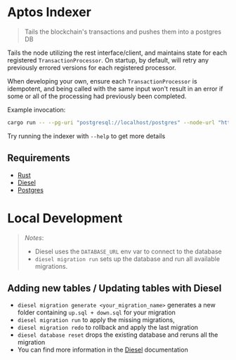 # Aptos Indexer
> Tails the blockchain's transactions and pushes them into a postgres DB

Tails the node utilizing the rest interface/client, and maintains state for each registered `TransactionProcessor`.
On startup, by default, will retry any previously errored versions for each registered processor.

When developing your own, ensure each `TransactionProcessor` is idempotent, and being called with the same input won't result in an error if
some or all of the processing had previously been completed.


Example invocation:
```bash
cargo run -- --pg-uri "postgresql://localhost/postgres" --node-url "https://fullnode.devnet.aptoslabs.com" --emit-every 25 --batch-size 100
```
Try running the indexer with `--help` to get more details

## Requirements

- [Rust](https://rustup.rs/)
- [Diesel](https://diesel.rs/)
- [Postgres](https://www.postgresql.org/)

# Local Development
> *Notes*:
> - Diesel uses the `DATABASE_URL` env var to connect to the database
> - `diesel migration run` sets up the database and run all available migrations.

## Adding new tables / Updating tables with Diesel
* `diesel migration generate <your_migration_name>` generates a new folder containing `up.sql + down.sql` for your migration
* `diesel migration run` to apply the missing migrations,
* `diesel migration redo` to rollback and apply the last migration
* `diesel database reset` drops the existing database and reruns all the migration
* You can find more information in the [Diesel](https://diesel.rs/) documentation
